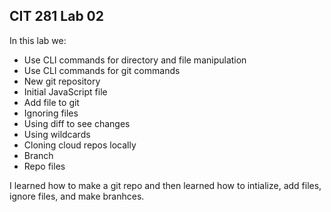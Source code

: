## CIT 281 Lab 02

In this lab we: 
 - Use CLI commands for directory and file manipulation
 - Use CLI commands for git commands
 - New git repository
 - Initial JavaScript file
 - Add file to git
 - Ignoring files
 - Using diff to see changes
 - Using wildcards
 - Cloning cloud repos locally
 - Branch
 - Repo files

I learned how to make a git repo and then learned how to intialize, add files, ignore files, and make branhces. 
